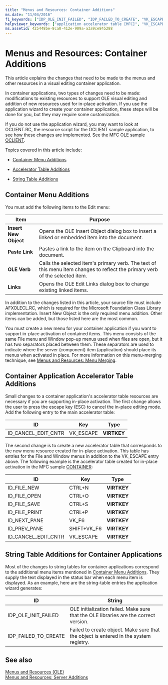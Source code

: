 ```yaml
---
title: "Menus and Resources: Container Additions"
ms.date: "11/04/2016"
f1_keywords: ["IDP_OLE_INIT_FAILED", "IDP_FAILED_TO_CREATE", "VK_ESCAPE"]
helpviewer_keywords: ["application accelerator table [MFC]", "VK_ESCAPE key [MFC]", "IDP_FAILED_TO_CREATE macro [MFC]", "visual editing, application menus and resources", "OLE containers [MFC], menus and resources", "accelerator tables [MFC], container applications", "IDP_OLE_INIT_FAILED macro [MFC]", "CONTAIN tutorial [MFC]", "Links menu item [MFC]"]
ms.assetid: 425448be-8ca0-412e-909a-a3a9ce845288
---
```

# Menus and Resources: Container Additions

This article explains the changes that need to be made to the menus and other resources in a visual editing container application.

In container applications, two types of changes need to be made: modifications to existing resources to support OLE visual editing and addition of new resources used for in-place activation. If you use the application wizard to create your container application, these steps will be done for you, but they may require some customization.

If you do not use the application wizard, you may want to look at OCLIENT.RC, the resource script for the OCLIENT sample application, to see how these changes are implemented. See the MFC OLE sample [OCLIENT](../visual-cpp-samples.md).

Topics covered in this article include:

- [Container Menu Additions](#_core_container_menu_additions)

- [Accelerator Table Additions](#_core_container_application_accelerator_table_additions)

- [String Table Additions](#_core_string_table_additions_for_container_applications)

##  <a name="_core_container_menu_additions"></a> Container Menu Additions

You must add the following items to the Edit menu:

|Item|Purpose|
|----------|-------------|
|**Insert New Object**|Opens the OLE Insert Object dialog box to insert a linked or embedded item into the document.|
|**Paste Link**|Pastes a link to the item on the Clipboard into the document.|
|**OLE Verb**|Calls the selected item's primary verb. The text of this menu item changes to reflect the primary verb of the selected item.|
|**Links**|Opens the OLE Edit Links dialog box to change existing linked items.|

In addition to the changes listed in this article, your source file must include AFXOLECL.RC, which is required for the Microsoft Foundation Class Library implementation. Insert New Object is the only required menu addition. Other items can be added, but those listed here are the most common.

You must create a new menu for your container application if you want to support in-place activation of contained items. This menu consists of the same File menu and Window pop-up menus used when files are open, but it has two separators placed between them. These separators are used to indicate where the server (component) item (application) should place its menus when activated in place. For more information on this menu-merging technique, see [Menus and Resources: Menu Merging](../mfc/menus-and-resources-menu-merging.md).

##  <a name="_core_container_application_accelerator_table_additions"></a> Container Application Accelerator Table Additions

Small changes to a container application's accelerator table resources are necessary if you are supporting in-place activation. The first change allows the user to press the escape key (ESC) to cancel the in-place editing mode. Add the following entry to the main accelerator table:

|ID|Key|Type|
|--------|---------|----------|
|ID_CANCEL_EDIT_CNTR|VK_ESCAPE|**VIRTKEY**|

The second change is to create a new accelerator table that corresponds to the new menu resource created for in-place activation. This table has entries for the File and Window menus in addition to the VK_ESCAPE entry above. The following example is the accelerator table created for in-place activation in the MFC sample [CONTAINER](../visual-cpp-samples.md):

|ID|Key|Type|
|--------|---------|----------|
|ID_FILE_NEW|CTRL+N|**VIRTKEY**|
|ID_FILE_OPEN|CTRL+O|**VIRTKEY**|
|ID_FILE_SAVE|CTRL+S|**VIRTKEY**|
|ID_FILE_PRINT|CTRL+P|**VIRTKEY**|
|ID_NEXT_PANE|VK_F6|**VIRTKEY**|
|ID_PREV_PANE|SHIFT+VK_F6|**VIRTKEY**|
|ID_CANCEL_EDIT_CNTR|VK_ESCAPE|**VIRTKEY**|

##  <a name="_core_string_table_additions_for_container_applications"></a> String Table Additions for Container Applications

Most of the changes to string tables for container applications correspond to the additional menu items mentioned in [Container Menu Additions](#_core_container_menu_additions). They supply the text displayed in the status bar when each menu item is displayed. As an example, here are the string-table entries the application wizard generates:

|ID|String|
|--------|------------|
|IDP_OLE_INIT_FAILED|OLE initialization failed. Make sure that the OLE libraries are the correct version.|
|IDP_FAILED_TO_CREATE|Failed to create object. Make sure that the object is entered in the system registry.|

## See also

[Menus and Resources (OLE)](../mfc/menus-and-resources-ole.md)<br/>
[Menus and Resources: Server Additions](../mfc/menus-and-resources-server-additions.md)
